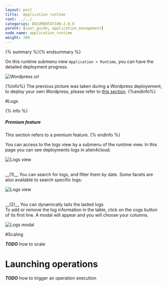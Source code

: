 ```yaml
---
layout: post
title:  Application runtime
root: ../../
categories: DOCUMENTATION-2.0.0
parent: [user_guide, application_management]
node_name: application_runtime
weight: 200
---
```


{% summary %}{% endsummary %}

On this runtime submenu view `Application > Runtime`, you can have the detailed deployment
progress.

![Wordpress url](../../images/user_guide/user_guide_topology_template_runtime.png)

{%info%}
The previous picture was taken during a Wordpress deployement, to deploy your own Wordpress, please refer to [this section](#/documentation/2.0.0/getting_started/getting_started.html).
{%endinfo%}

#Logs

{% info %}
<h5>Premium feature</h5>
This section refers to a premium feature.
{% endinfo %}

You can access to the logs view by a submenu of the runtime view. In this page you can see deployments logs in alien4cloud.

![Logs view](../../images/user_guide/application/log_view.png)

<br/>
__(1)__ You can search for logs, and filter them by date. Some facets are also available to search specific logs:

![Logs view](../../images/user_guide/application/log_view_filters.png)

<br/>
__(2)__ You can dynamically tails the lasted logs

<br/>
To add or remove the log information in the table, click on the cogs button of its first line. A modal will appear and you will choose your columns.

![Logs modal](../../images/user_guide/application/log_modal.png)

#Scaling

***TODO*** how to scale

# Launching operations
***TODO*** how to trigger an operation execution
